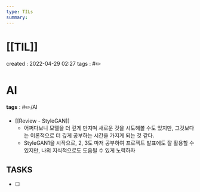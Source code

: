 ```yaml
---
type: TILs
summary: 
---
```


# [[TIL]]
created : 2022-04-29 02:27
tags : #✏️

# AI
**tags** : #✏️/AI
- [[Review - StyleGAN]]
	- 어쩌다보니 모델을 더 깊게 만지며 새로운 것을 시도해볼 수도 있지만, 그것보다는 이론적으로 더 깊게 공부하는 시간을 가지게 되는 것 같다.
	- StyleGAN1을 시작으로, 2, 3도 마저 공부하여 프로젝트 발표에도 잘 활용할 수 있지만, 나의 지식적으로도 도움될 수 있게 노력하자


## TASKS
- [ ] 
